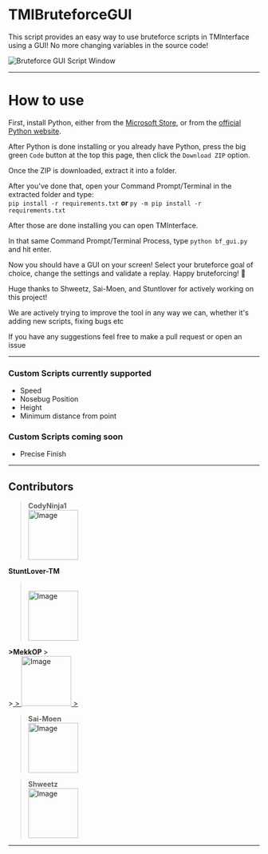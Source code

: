 # TMIBruteforceGUI
This script provides an easy way to use bruteforce scripts in TMInterface using a GUI! No more changing variables in the source code!

![Bruteforce GUI Script Window](https://cdn.discordapp.com/attachments/1023241364751777904/1052246409245626448/script.png)

---

# How to use
First, install Python, either from the [Microsoft Store](https://apps.microsoft.com/store/detail/python-311/9NRWMJP3717K), or from the [official Python website](https://www.python.org/downloads/release/python-3111/).

After Python is done installing or you already have Python, press the big green `Code` button at the top this page, then click the `Download ZIP` option. 

Once the ZIP is downloaded, extract it into a folder.

After you've done that, open your Command Prompt/Terminal in the extracted folder and type:\
`pip install -r requirements.txt` **or** `py -m pip install -r requirements.txt`

After those are done installing you can open TMInterface.

In that same Command Prompt/Terminal Process, type `python bf_gui.py` and hit enter. 

Now you should have a GUI on your screen! Select your bruteforce goal of choice, change the settings and validate a replay. Happy bruteforcing! :partying_face:

Huge thanks to Shweetz, Sai-Moen, and Stuntlover for actively working on this project!


We are actively trying to improve the tool in any way we can, whether it's adding new scripts, fixing bugs etc

If you have any suggestions feel free to make a pull request or open an issue

---

### Custom Scripts currently supported
- Speed
- Nosebug Position
- Height
- Minimum distance from point


### Custom Scripts coming soon
- Precise Finish

---

## Contributors
<!-- Copy-paste in your Readme.md file -->
><strong>CodyNinja1</strong>
><br>
><a href = "https://github.com/Tanu-N-Prabhu/Python/graphs/contributors">
>  <img src = "https://avatars.githubusercontent.com/u/82186696?v=1" alt="Image" height="100" width="100">
></a>

<strong>StuntLover-TM</strong>
</strong>
><br>
><a href = "https://github.com/Tanu-N-Prabhu/Python/graphs/contributors">
>  <img src = "https://avatars.githubusercontent.com/u/101748104?v=1" alt="Image" height="100" width="100">
></a>

<strong>
>MekkOP
</strong>
><br>
><a href = "https://github.com/Tanu-N-Prabhu/Python/graphs/contributors">
>  <img src = "https://avatars.githubusercontent.com/u/116862033?v=4" alt="Image" height="100" width="100">
></a>

><strong>Sai-Moen</strong>
><br>
><a href = "https://github.com/Tanu-N-Prabhu/Python/graphs/contributors">
>  <img src = "https://avatars.githubusercontent.com/u/92254408?v=4" alt="Image" height="100" width="100">
></a>

><strong>Shweetz</strong>
><br>
><a href = "https://github.com/Tanu-N-Prabhu/Python/graphs/contributors">
>  <img src = "https://avatars.githubusercontent.com/u/5902307?v=4" alt="Image" height="100" width="100">
></a>

---
